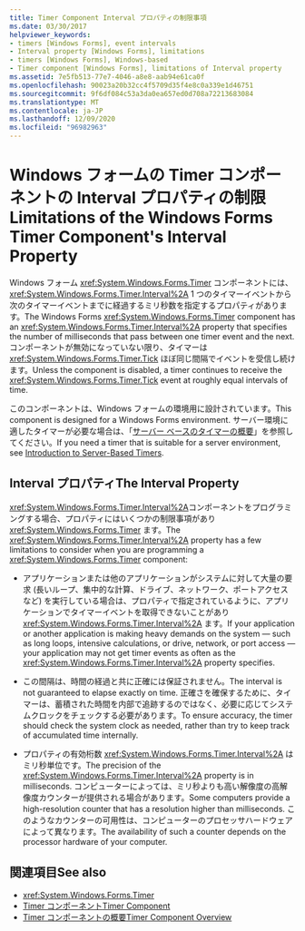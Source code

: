 ```yaml
---
title: Timer Component Interval プロパティの制限事項
ms.date: 03/30/2017
helpviewer_keywords:
- timers [Windows Forms], event intervals
- Interval property [Windows Forms], limitations
- timers [Windows Forms], Windows-based
- Timer component [Windows Forms], limitations of Interval property
ms.assetid: 7e5fb513-77e7-4046-a8e8-aab94e61ca0f
ms.openlocfilehash: 90023a20b32cc4f5709d35f4e8c0a339e1d46751
ms.sourcegitcommit: 9f6df084c53a3da0ea657ed0d708a72213683084
ms.translationtype: MT
ms.contentlocale: ja-JP
ms.lasthandoff: 12/09/2020
ms.locfileid: "96982963"
---
```

# <a name="limitations-of-the-windows-forms-timer-components-interval-property"></a><span data-ttu-id="e9a24-102">Windows フォームの Timer コンポーネントの Interval プロパティの制限</span><span class="sxs-lookup"><span data-stu-id="e9a24-102">Limitations of the Windows Forms Timer Component's Interval Property</span></span>

<span data-ttu-id="e9a24-103">Windows フォーム <xref:System.Windows.Forms.Timer> コンポーネントには、 <xref:System.Windows.Forms.Timer.Interval%2A> 1 つのタイマーイベントから次のタイマーイベントまでに経過するミリ秒数を指定するプロパティがあります。</span><span class="sxs-lookup"><span data-stu-id="e9a24-103">The Windows Forms <xref:System.Windows.Forms.Timer> component has an <xref:System.Windows.Forms.Timer.Interval%2A> property that specifies the number of milliseconds that pass between one timer event and the next.</span></span> <span data-ttu-id="e9a24-104">コンポーネントが無効になっていない限り、タイマーは <xref:System.Windows.Forms.Timer.Tick> ほぼ同じ間隔でイベントを受信し続けます。</span><span class="sxs-lookup"><span data-stu-id="e9a24-104">Unless the component is disabled, a timer continues to receive the <xref:System.Windows.Forms.Timer.Tick> event at roughly equal intervals of time.</span></span>  
  
 <span data-ttu-id="e9a24-105">このコンポーネントは、Windows フォームの環境用に設計されています。</span><span class="sxs-lookup"><span data-stu-id="e9a24-105">This component is designed for a Windows Forms environment.</span></span> <span data-ttu-id="e9a24-106">サーバー環境に適したタイマーが必要な場合は、「[サーバー ベースのタイマーの概要](/previous-versions/visualstudio/visual-studio-2008/tb9yt5e6(v=vs.90))」を参照してください。</span><span class="sxs-lookup"><span data-stu-id="e9a24-106">If you need a timer that is suitable for a server environment, see [Introduction to Server-Based Timers](/previous-versions/visualstudio/visual-studio-2008/tb9yt5e6(v=vs.90)).</span></span>  
  
## <a name="the-interval-property"></a><span data-ttu-id="e9a24-107">Interval プロパティ</span><span class="sxs-lookup"><span data-stu-id="e9a24-107">The Interval Property</span></span>  

 <span data-ttu-id="e9a24-108"><xref:System.Windows.Forms.Timer.Interval%2A>コンポーネントをプログラミングする場合、プロパティにはいくつかの制限事項があり <xref:System.Windows.Forms.Timer> ます。</span><span class="sxs-lookup"><span data-stu-id="e9a24-108">The <xref:System.Windows.Forms.Timer.Interval%2A> property has a few limitations to consider when you are programming a <xref:System.Windows.Forms.Timer> component:</span></span>  
  
- <span data-ttu-id="e9a24-109">アプリケーションまたは他のアプリケーションがシステムに対して大量の要求 (長いループ、集中的な計算、ドライブ、ネットワーク、ポートアクセスなど) を実行している場合は、プロパティで指定されているように、アプリケーションでタイマーイベントを取得できないことがあり <xref:System.Windows.Forms.Timer.Interval%2A> ます。</span><span class="sxs-lookup"><span data-stu-id="e9a24-109">If your application or another application is making heavy demands on the system — such as long loops, intensive calculations, or drive, network, or port access — your application may not get timer events as often as the <xref:System.Windows.Forms.Timer.Interval%2A> property specifies.</span></span>  
  
- <span data-ttu-id="e9a24-110">この間隔は、時間の経過と共に正確には保証されません。</span><span class="sxs-lookup"><span data-stu-id="e9a24-110">The interval is not guaranteed to elapse exactly on time.</span></span> <span data-ttu-id="e9a24-111">正確さを確保するために、タイマーは、蓄積された時間を内部で追跡するのではなく、必要に応じてシステムクロックをチェックする必要があります。</span><span class="sxs-lookup"><span data-stu-id="e9a24-111">To ensure accuracy, the timer should check the system clock as needed, rather than try to keep track of accumulated time internally.</span></span>  
  
- <span data-ttu-id="e9a24-112">プロパティの有効桁数 <xref:System.Windows.Forms.Timer.Interval%2A> はミリ秒単位です。</span><span class="sxs-lookup"><span data-stu-id="e9a24-112">The precision of the <xref:System.Windows.Forms.Timer.Interval%2A> property is in milliseconds.</span></span> <span data-ttu-id="e9a24-113">コンピューターによっては、ミリ秒よりも高い解像度の高解像度カウンターが提供される場合があります。</span><span class="sxs-lookup"><span data-stu-id="e9a24-113">Some computers provide a high-resolution counter that has a resolution higher than milliseconds.</span></span> <span data-ttu-id="e9a24-114">このようなカウンターの可用性は、コンピューターのプロセッサハードウェアによって異なります。</span><span class="sxs-lookup"><span data-stu-id="e9a24-114">The availability of such a counter depends on the processor hardware of your computer.</span></span>
  
## <a name="see-also"></a><span data-ttu-id="e9a24-115">関連項目</span><span class="sxs-lookup"><span data-stu-id="e9a24-115">See also</span></span>

- <xref:System.Windows.Forms.Timer>
- [<span data-ttu-id="e9a24-116">Timer コンポーネント</span><span class="sxs-lookup"><span data-stu-id="e9a24-116">Timer Component</span></span>](timer-component-windows-forms.md)
- [<span data-ttu-id="e9a24-117">Timer コンポーネントの概要</span><span class="sxs-lookup"><span data-stu-id="e9a24-117">Timer Component Overview</span></span>](timer-component-overview-windows-forms.md)
